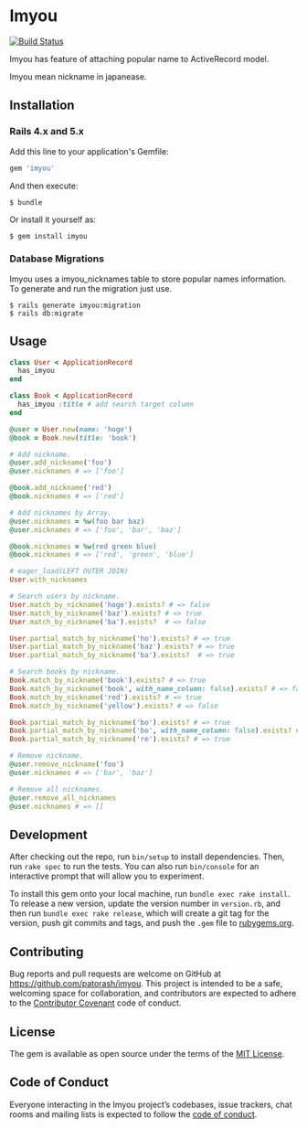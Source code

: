 # Imyou

[![Build Status](https://travis-ci.org/patorash/imyou.svg?branch=master)](https://travis-ci.org/patorash/imyou)

Imyou has feature of attaching popular name to ActiveRecord model.

Imyou mean nickname in japanease.

## Installation

### Rails 4.x and 5.x

Add this line to your application's Gemfile:

```ruby
gem 'imyou'
```

And then execute:

    $ bundle

Or install it yourself as:

    $ gem install imyou

### Database Migrations

Imyou uses a imyou_nicknames table to store popular names information.
To generate and run the migration just use.

    $ rails generate imyou:migration
    $ rails db:migrate

## Usage

```ruby
class User < ApplicationRecord
  has_imyou 
end

class Book < ApplicationRecord
  has_imyou :title # add search target column
end

@user = User.new(name: 'hoge')
@book = Book.new(title: 'book')

# Add nickname.
@user.add_nickname('foo')
@user.nicknames # => ['foo']

@book.add_nickname('red')
@book.nicknames # => ['red']

# Add nicknames by Array.
@user.nicknames = %w(foo bar baz)
@user.nicknames # => ['foo', 'bar', 'baz']

@book.nicknames = %w(red green blue)
@book.nicknames # => ['red', 'green', 'blue']

# eager_load(LEFT OUTER JOIN)
User.with_nicknames

# Search users by nickname.
User.match_by_nickname('hoge').exists? # => false
User.match_by_nickname('baz').exists? # => true
User.match_by_nickname('ba').exists?  # => false

User.partial_match_by_nickname('ho').exists? # => true
User.partial_match_by_nickname('baz').exists? # => true
User.partial_match_by_nickname('ba').exists?  # => true

# Search books by nickname.
Book.match_by_nickname('book').exists? # => true 
Book.match_by_nickname('book', with_name_column: false).exists? # => false 
Book.match_by_nickname('red').exists? # => true 
Book.match_by_nickname('yellow').exists? # => false 

Book.partial_match_by_nickname('bo').exists? # => true 
Book.partial_match_by_nickname('bo', with_name_column: false).exists? # => false 
Book.partial_match_by_nickname('re').exists? # => true 

# Remove nickname.
@user.remove_nickname('foo')
@user.nicknames # => ['bar', 'baz']

# Remove all nicknames.
@user.remove_all_nicknames
@user.nicknames # => []
```


## Development

After checking out the repo, run `bin/setup` to install dependencies. Then, run `rake spec` to run the tests. You can also run `bin/console` for an interactive prompt that will allow you to experiment.

To install this gem onto your local machine, run `bundle exec rake install`. To release a new version, update the version number in `version.rb`, and then run `bundle exec rake release`, which will create a git tag for the version, push git commits and tags, and push the `.gem` file to [rubygems.org](https://rubygems.org).

## Contributing

Bug reports and pull requests are welcome on GitHub at https://github.com/patorash/imyou. This project is intended to be a safe, welcoming space for collaboration, and contributors are expected to adhere to the [Contributor Covenant](http://contributor-covenant.org) code of conduct.

## License

The gem is available as open source under the terms of the [MIT License](https://opensource.org/licenses/MIT).

## Code of Conduct

Everyone interacting in the Imyou project’s codebases, issue trackers, chat rooms and mailing lists is expected to follow the [code of conduct](https://github.com/[USERNAME]/imyou/blob/master/CODE_OF_CONDUCT.md).
